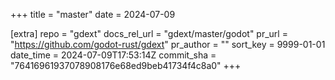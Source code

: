 +++
title = "master"
date = 2024-07-09

[extra]
repo = "gdext"
docs_rel_url = "gdext/master/godot"
pr_url = "https://github.com/godot-rust/gdext"
pr_author = ""
sort_key = 9999-01-01
date_time = 2024-07-09T17:53:14Z
commit_sha = "76416961937078908176e68ed9beb41734f4c8a0"
+++


